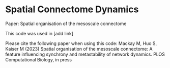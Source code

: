 # Spatial Connectome Dynamics
Paper: Spatial organisation of the mesoscale connectome

This code was used in [add link]

Please cite the following paper when using this code:
Mackay M, Huo S, Kaiser M (2023) Spatial organisation of the mesoscale connectome: A feature influencing synchrony and metastability of network dynamics. PLOS Computational Biology, in press


